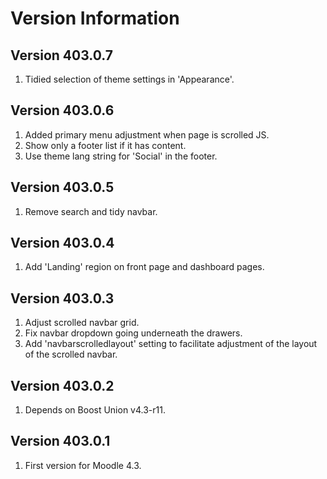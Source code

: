 Version Information
===================

Version 403.0.7
---------------
1. Tidied selection of theme settings in 'Appearance'.

Version 403.0.6
---------------
1. Added primary menu adjustment when page is scrolled JS.
2. Show only a footer list if it has content.
3. Use theme lang string for 'Social' in the footer.

Version 403.0.5
---------------
1. Remove search and tidy navbar.

Version 403.0.4
---------------
1. Add 'Landing' region on front page and dashboard pages.

Version 403.0.3
---------------
1. Adjust scrolled navbar grid.
2. Fix navbar dropdown going underneath the drawers.
3. Add 'navbarscrolledlayout' setting to facilitate adjustment of the layout of the scrolled navbar.

Version 403.0.2
---------------
1. Depends on Boost Union v4.3-r11.

Version 403.0.1
---------------
1. First version for Moodle 4.3.
